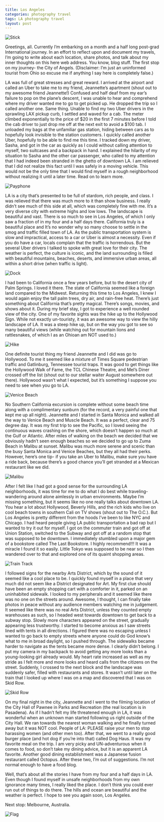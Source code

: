 ```yaml
---
title: Los Angeles
categories: photography travel
tags: LA photography travel
layout: post
---
```


![Stick](https://baileycmiller.github.io/blog/assets/stick.jpg)


Greetings, all. Currently I’m embarking on a month and a half long post-grad International journey. In an effort to reflect upon and document my travels, I’m going to write about each location, share photos, and talk about my inner thoughts on this here web address. You know, blog stuff. The first stop on my journey- the City of Angels. (Disclaimer: I’m just an uninformed tourist from Ohio so excuse me if anything I say here is completely false.)

LA was full of great stresses and great reward. I arrived at the airport and called an Uber to take me to my friend, Jeannette’s apartment (shout out to my awesome friend Jeannette!) Confused and half deaf from my ear’s failure to pop on the plane’s descent, I was unable to hear and comprehend where my driver wanted me to go to get picked up. He dropped the trip so I called another one. Same thing. Unable to find my two Uber drivers in the sprawling LAX pickup curb, I settled and waved for a cab. The meter climbed exponentially to the price of $20 in the first 7 minutes before I told the cab driver to just drop me off at the next exit to avoid a $100 tab. I unloaded my bags at the unfamiliar gas station, hiding between cars as to hopefully look invisible to the station customers. I quickly called another Uber, hopefully to be able to find me this time. I tracked down my driver, Sasha, and got in the car as quickly as I could without calling attention to myself, two suitcases and a backpack in hand. I explained the hilarity of my situation to Sasha and the other car passenger, who called to my attention that I had indeed been stranded in the ghetto of downtown LA. I am relieved that I did not realize this fact until I was safely in a moving vehicle. This would not be the only time that I would find myself in a rough neighborhood without realizing it until a later time. Read on to learn more.

![Payphone](https://baileycmiller.github.io/blog/assets/phone.jpg)

LA is a city that’s presented to be full of stardom, rich people, and class. I was relieved that there was much more to it than show business. I really didn’t see much of this side at all, which was completely fine with me. It’s a very diverse city with extreme highs and low lows. The landscape is beautiful and vast. There is so much to see in Los Angeles, of which I only saw a fraction of in my four and a half days there. California truly is a beautiful place and It’s no wonder why so many choose to settle in the smog and traffic filled town of LA. As the public transportation system is slow and impractical, access to a car or Uber is almost a necessity. Even if you do have a car, locals complain that the traffic is horrendous. But the several Uber drivers I talked to spoke with great love for their city. The weather is perfect, the culture is iconic, and the land surrounding is filled with beautiful mountains, beaches, deserts, and immersive urban areas, all within a short drive (when traffic is light).

![Dock](https://baileycmiller.github.io/blog/assets/dock.jpg)

I had been to California once a few years before, but to the desert city of Palm Springs. I loved it there. The state of California seemed like a foreign land compared to the Midwest. Returning this time to Los Angeles, I knew I would again enjoy the tall palm trees, dry air, and rain-free heat. There’s just something about California that’s pretty magical. There’s songs, movies, and shows about it. During my brief stay, I got to experience a well rounded view of the city. One of my favorite sights was the hike up to the Hollywood Sign. While not exactly un-touristy, it was an awesome way to view the hilly landscape of LA. It was a steep hike up, but on the way you got to see so many beautiful views (while watching out for mountain lions and rattlesnakes, of which I as an Ohioan am NOT used to.)

![Hike](https://baileycmiller.github.io/blog/assets/hike.jpg)

One definite tourist thing my friend Jeannette and I did was go to Hollywood. To me it seemed like a mixture of Times Square pedestrian traffic and Gatlinburg, Tennessee tourist traps. It was good to get things like the Hollywood Walk of Fame, the TCL Chinese Theatre, and Mel’s Diner crossed off the list (shout out to our stellar waiter August somewhere out there). Hollywood wasn’t what I expected, but it’s something I suppose you need to see when you go to LA.

![Venice Beach](https://baileycmiller.github.io/blog/assets/venice.jpg)

No Southern California excursion is complete without some beach time along with a complimentary sunburn (for the record, a very painful one that kept me up all night). Jeannette and I started in Santa Monica and walked all the way to Venice Beach and Muscle Beach. It was a perfect, clear and 75 degree day. It was my first trip to see the Pacific, so I loved seeing the continuous waves crashing on the shore, which doesn’t happen so much at the Gulf or Atlantic. After miles of walking on the beach we decided that we obviously hadn’t seen enough beaches so we decided to go up to Zuma Beach in Malibu at sunset. Malibu was much more serene and scenic than the busy Santa Monica and Venice Beaches, but they all had their perks. However, here’s one tip- if you take an Uber to Malibu, make sure you have a ride back, because there’s a good chance you’ll get stranded at a Mexican restaurant like we did.

![Malibu](https://baileycmiller.github.io/blog/assets/malibu.jpg)

After I felt like I had got a good sense for the surrounding LA neighborhoods, it was time for me to do what I do best while traveling- wandering around alone aimlessly in urban environments. Maybe I’m missing something, but it seems like no one really talks about downtown LA. You hear a lot about Hollywood, Beverly Hills, and the rich kids who live on cool beach towns in southern Cali on TV shows (shout out to The O.C.). But Los Angeles is pretty different from the hoods I’ve been to like NYC and Chicago. I had heard people giving LA public transportation a bad rap but I wanted to try it out for myself. I got on the commuter train and got off at Union Station, switched to the Subway and got off at a random stop that was supposed to be downtown. I immediately stumbled upon a major gem of a bookstore called The Last Bookstore. I highly recommend!!! It was a miracle I found it so easily. Little Tokyo was supposed to be near so I then wandered over to that and explored one of its quaint shopping areas.

![Train Track](https://baileycmiller.github.io/blog/assets/traintrack.jpg)

I followed signs for the nearby Arts District, which by the sound of it seemed like a cool place to be. I quickly found myself in a place that very much did not seem like a District designated for Art. My first clue should have been an empty shopping cart with a comforter in it, parked on an uninhabited sidewalk. I looked to my peripherals and it seemed like there was no one on the streets around. Awesome, I thought, I can finally take photos in peace without any audience members watching me in judgement. It seemed like there was no real Arts District, unless they counted empty warehouses as such, so I headed west towards downtown to get back to a subway stop. Slowly more characters appeared on the street, gradually appearing less trustworthy. I started to become anxious as I saw streets lined with tents in all directions. I figured there was no escaping unless I wanted to go back to empty streets where anyone could do God know’s what to me in broad daylight, so I pushed through. The sidewalks became harder to navigate as the tents became more dense. I clearly didn’t belong. I put my camera in my backpack to avoid getting any more looks than a young-looking girl already would. My heart rate increased as well as my stride as I felt more and more looks and heard calls from the citizens on the street. Suddenly, I crossed to the next block and the landscape was suddenly safer, filled with restaurants and stores. It wasn’t until later on the train that I looked up where I was on a map and discovered that I was on Skid Row.

![Skid Row](https://baileycmiller.github.io/blog/assets/skidrow.jpg)

On my final night in the city, Jeannette and I went to the filming location of the City Hall of Pawnee in Parks and Recreation (the real location is in Pasadena). As if I hadn’t felt my life threatened enough in LA, it was wonderful when an unknown man started following us right outside of the City Hall. We ran towards the nearest woman walking and he finally turned away but it was NOT cool. People of LA: PLEASE raise your men to stop harassing women (and other men too). After that, we went to a really good burger place (and hot dog if you’re into that) called Dog Haus. It was my favorite meal on the trip. I am very picky and UN-adventurous when it comes to food, so don’t take my dining advice, but it is an apparent LA favorite. Another good dining establishment was a Japanese fusion restaurant called Octopus. After these two, I’m out of suggestions. I’m not normal enough to have a food blog.

Well, that’s about all the stories I have from my four and a half days in LA. Even though I found myself in unsafe neighborhoods from my own ignorance many times, I really liked the place. I don’t think you could ever run out of things to do there. The hills and ocean are beautiful and the weather is perfect. I hope to see you again soon, Los Angeles.

Next stop: Melbourne, Australia.

![Flag](https://baileycmiller.github.io/blog/assets/flag.jpg)
